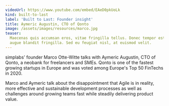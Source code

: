```yaml
---
videoUrl: https://www.youtube.com/embed/EAeD0pkUoLk
kind: built-to-last
label: 'Built to Last: Founder insight'
title: Aymeric Augustin, CTO of Qonto
image: /assets/images/resources/marco.jpg
teaser:
  Maecenas quis accumsan eros, vitae fringilla tellus. Donec tempor est porta
  augue blandit fringilla. Sed eu feugiat nisl, at euismod velit.
---
```


simplabs' founder Marco Otte-Witte talks with Aymeric Augustin, CTO of Qonto, a
neobank for freelancers and SMEs. Qonto is one of the fastest growing startups
in Europe and was voted among Europe's Top 50 FinTechs in 2020.

Marco and Aymeric talk about the disappointment that Agile is in reality, more
effective and sustainable development processes as well as challenges around
growing teams fast while steadily delivering product value.
